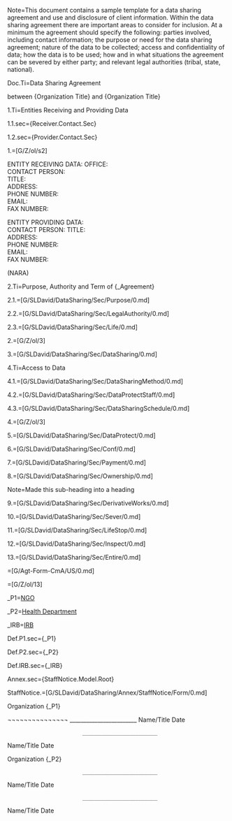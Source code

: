 Note=This document contains a sample template for a data sharing agreement and use and disclosure of client information. Within the data sharing agreement there are important areas to consider for inclusion.  At a minimum the agreement should specify the following: parties involved, including contact information; the purpose or need for the data sharing agreement; nature of the data to be collected; access and confidentiality of data; how the data is to be used; how and in what situations the agreement can be severed by either party; and relevant legal authorities (tribal, state, national). 

Doc.Ti=Data Sharing Agreement

between
{Organization Title}
and
{Organization Title}


1.Ti=Entities Receiving and Providing Data

1.1.sec={Receiver.Contact.Sec}

1.2.sec={Provider.Contact.Sec}

1.=[G/Z/ol/s2]

ENTITY RECEIVING DATA:				OFFICE:						
CONTACT PERSON:					
TITLE:						 
ADDRESS:						
PHONE NUMBER:					
EMAIL:						
FAX NUMBER:

ENTITY PROVIDING DATA:	
CONTACT PERSON:		TITLE:	
ADDRESS:	  
PHONE NUMBER:					
EMAIL:						
FAX NUMBER:					

(NARA)

2.Ti=Purpose, Authority and Term of {_Agreement}

2.1.=[G/SLDavid/DataSharing/Sec/Purpose/0.md]

2.2.=[G/SLDavid/DataSharing/Sec/LegalAuthority/0.md]

2.3.=[G/SLDavid/DataSharing/Sec/Life/0.md]

2.=[G/Z/ol/3]

3.=[G/SLDavid/DataSharing/Sec/DataSharing/0.md]

4.Ti=Access to Data

4.1.=[G/SLDavid/DataSharing/Sec/DataSharingMethod/0.md]

4.2.=[G/SLDavid/DataSharing/Sec/DataProtectStaff/0.md]

4.3.=[G/SLDavid/DataSharing/Sec/DataSharingSchedule/0.md]

4.=[G/Z/ol/3]

5.=[G/SLDavid/DataSharing/Sec/DataProtect/0.md]

6.=[G/SLDavid/DataSharing/Sec/Conf/0.md]

7.=[G/SLDavid/DataSharing/Sec/Payment/0.md]

8.=[G/SLDavid/DataSharing/Sec/Ownership/0.md]

Note=Made this sub-heading into a heading

9.=[G/SLDavid/DataSharing/Sec/DerivativeWorks/0.md]

10.=[G/SLDavid/DataSharing/Sec/Sever/0.md]

11.=[G/SLDavid/DataSharing/Sec/LifeStop/0.md]

12.=[G/SLDavid/DataSharing/Sec/Inspect/0.md]

13.=[G/SLDavid/DataSharing/Sec/Entire/0.md]

=[G/Agt-Form-CmA/US/0.md]

=[G/Z/ol/13]
 

_P1=<a href="#Def.P1.sec" class="definedterm">NGO</a>

_P2=<a href="#Def.P2.sec" class="definedterm">Health Department</a>

_IRB=<a href="#Def.IRB.sec" class="definedterm">IRB</a>

Def.P1.sec={_P1}

Def.P2.sec={_P2}

Def.IRB.sec={_IRB}

Annex.sec={StaffNotice.Model.Root}

StaffNotice.=[G/SLDavid/DataSharing/Annex/StaffNotice/Form/0.md]

Organization {_P1}

¬¬¬¬¬¬¬¬¬¬¬¬¬¬¬							________________________
Name/Title						Date


							________________________
Name/Title					             Date



Organization {_P2}

							________________________
Name/Title				 		Date
			

							________________________
Name/Title						Date
 

